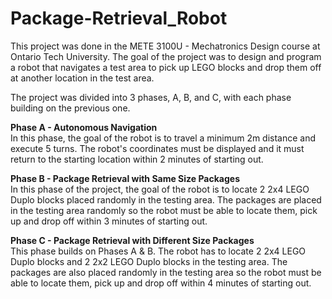 # Package-Retrieval_Robot

This project was done in the METE 3100U - Mechatronics Design course at Ontario Tech University. The goal of the project was to design and program a robot that navigates a test area to pick up LEGO blocks and drop them off at another location in the test area. 

The project was divided into 3 phases, A, B, and C, with each phase building on the previous one. 

**Phase A - Autonomous Navigation**  
In this phase, the goal of the robot is to travel a minimum 2m distance and execute 5 turns. The robot's coordinates must be displayed and it must return to the starting location within 2 minutes of starting out. 

**Phase B - Package Retrieval with Same Size Packages**  
In this phase of the project, the goal of the robot is to locate 2 2x4 LEGO Duplo blocks placed randomly in the testing area. The packages are placed in the testing area randomly so the robot must be able to locate them, pick up and drop off within 3 minutes of starting out. 

**Phase C - Package Retrieval with Different Size Packages**  
This phase builds on Phases A & B. The robot has to locate 2 2x4 LEGO Duplo blocks and 2 2x2 LEGO Duplo blocks in the testing area. The packages are also placed randomly in the testing area so the robot must be able to locate them, pick up and drop off within 4 minutes of starting out. 
